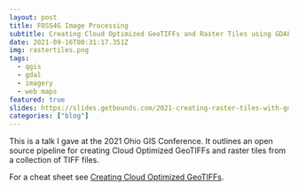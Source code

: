 ```yaml
---
layout: post
title: FOSS4G Image Processing
subtitle: Creating Cloud Optimized GeoTIFFs and Raster Tiles using GDAL and QGIS
date: 2021-09-16T00:31:17.351Z
img: rastertiles.png
tags:
  - qgis
  - gdal
  - imagery
  - web maps
featured: true
slides: https://slides.getbounds.com/2021-creating-raster-tiles-with-gdal/#/
categories: ["blog"]
---
```

This is a talk I gave at the 2021 Ohio GIS Conference. It outlines an open source pipeline for creating Cloud Optimized GeoTIFFs and raster tiles from a collection of TIFF files.

For a cheat sheet see [Creating Cloud Optimized GeoTIFFs](/blog/generating-cloud-optimized-geotiffs-and-raster-tiles-with-gdal/).
